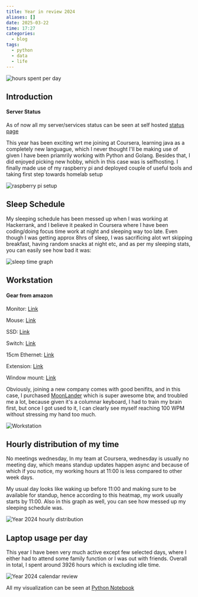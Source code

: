 ```yaml
---
title: Year in review 2024
aliases: []
date: 2025-03-22
time: 17:27
categories:
  - blog
tags:
  - python
  - data
  - life
---
```


<img border="0" class="dark-invert" src="imgs/contribution.png" alt="hours spent per day" />

## Introduction

<aside class="left">
    <h4>Server Status</h2>
    <p>As of now all my server/services status can be seen at self hosted <a href="https://status.shashanksharma.xyz">status page</a></p>
</aside>

This year has been exciting wrt me joining at Coursera, learning java as a completely new languague, which I never thought I'll be making use of given I have been priamrily working with Python and Golang. Besides that, I did enjoyed picking new hobby, which in this case was is selfhosting. I finally made use of my raspberry pi and deployed couple of useful tools and taking first step towards homelab setup

<img src="imgs/raspberrypi.jpg" alt="raspberry pi setup" />

## Sleep Schedule

My sleeping schedule has been messed up when I was working at Hackerrank, and I believe it peaked in Coursera where I have been coding/doing focus time work at night and sleeping way too late. Even though I was getting approx 8hrs of sleep, I was sacrificing alot wrt skipping breakfast, having random snacks at night etc, and as per my sleeping stats, you can easily see how bad it was:

<img src="imgs/sleep-time.jpg" alt="sleep time graph" />

## Workstation

<aside>
    <h4>Gear from amazon</h4>
    <p>Monitor: <a href="https://www.amazon.in/dp/B0C61NNG55" target="_blank">Link</a></p>
    <p>Mouse: <a href="https://www.amazon.in/dp/B0CT8KVMWC" target="_blank">Link</a></p>
    <p>SSD: <a href="https://www.amazon.in/dp/B09YHPP1R9" target="_blank">Link</a></p>
    <p>Switch: <a href="https://www.amazon.in/dp/B07RPVQY62" target="_blank">Link</a></p>
    <p>15cm Ethernet: <a href="https://www.amazon.in/dp/B0C1ZGXWY3" target="_blank">Link</a></p>
    <p>Extension: <a href="https://www.amazon.in/dp/B09RH4GCDY" target="_blank">Link</a></p>
    <p>Window mount: <a href="https://www.amazon.in/dp/B07YX649HS" target="_blank">Link</a></p>
</aside>

Obviously, joining a new company comes with good benifits, and in this case, I purchased [MoonLander](https://www.zsa.io/moonlander) which is super awesome btw, and troubled me a lot, because given it's a columnar keyboard, I had to train my brain first, but once I got used to it, I can clearly see myself reaching 100 WPM without stressing my hand too much.

<img src="imgs/workstation.jpg" alt="Workstation">


## Hourly distribution of my time

No meetings wednesday, In my team at Coursera, wednesday is usually no meeting day, which means standup updates happen async and because of which if you notice, my working hours at 11:00 is less compared to other week days.

My usual day looks like waking up before 11:00 and making sure to be available for standup, hence according to this heatmap, my work usually starts by 11:00. Also in this graph as well, you can see how messed up my sleeping schedule was.

<img class="dark-invert img-200" src="imgs/day_hourly_heatmap.png" alt="Year 2024 hourly distribution" />

## Laptop usage per day

This year I have been very much active except few selected days, where I either had to attend some family function or I was out with friends. Overall in total, I spent around 3926 hours which is excluding idle time.

<img class="dark-invert img-150" src="imgs/calendar_review.png" alt="Year 2024 calendar review" />

All my visualization can be seen at [Python Notebook](/notebooks/2024-review/)